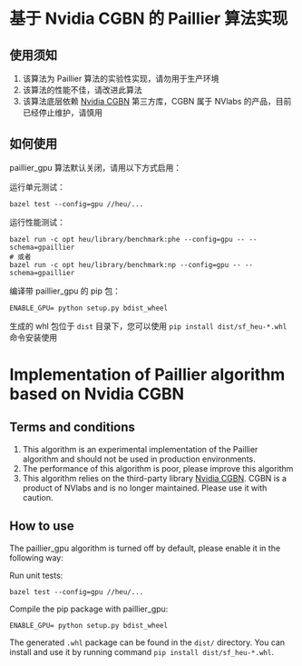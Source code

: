 # 基于 Nvidia CGBN 的 Paillier 算法实现

## 使用须知

1. 该算法为 Paillier 算法的实验性实现，请勿用于生产环境
2. 该算法的性能不佳，请改进此算法
3. 该算法底层依赖 [Nvidia CGBN](https://github.com/NVlabs/CGBN) 第三方库，CGBN 属于 NVlabs
   的产品，目前已经停止维护，请慎用

## 如何使用

paillier_gpu 算法默认关闭，请用以下方式启用：

运行单元测试：

```
bazel test --config=gpu //heu/...
```

运行性能测试：
```
bazel run -c opt heu/library/benchmark:phe --config=gpu -- --schema=gpaillier
# 或者
bazel run -c opt heu/library/benchmark:np --config=gpu -- --schema=gpaillier
```

编译带 paillier_gpu 的 pip 包：

```
ENABLE_GPU= python setup.py bdist_wheel
```

生成的 whl 包位于 `dist` 目录下，您可以使用 `pip install dist/sf_heu-*.whl`
命令安装使用


# Implementation of Paillier algorithm based on Nvidia CGBN

## Terms and conditions

1. This algorithm is an experimental implementation of the Paillier algorithm and should not be used
   in production environments.
2. The performance of this algorithm is poor, please improve this algorithm
3. This algorithm relies on the third-party library [Nvidia CGBN](https://github.com/NVlabs/CGBN).
   CGBN is a product of NVlabs and is no longer maintained. Please use it with caution.

## How to use

The paillier_gpu algorithm is turned off by default, please enable it in the following way:

Run unit tests:

```
bazel test --config=gpu //heu/...
```

Compile the pip package with paillier_gpu:

```
ENABLE_GPU= python setup.py bdist_wheel
```

The generated `.whl` package can be found in the `dist/` directory. You can install and use it by
running command `pip install dist/sf_heu-*.whl`.
